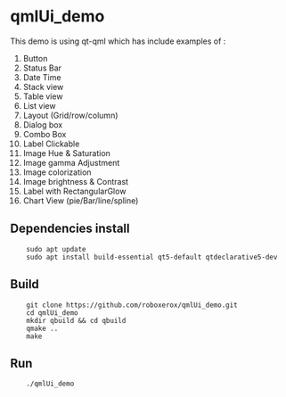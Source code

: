 # qmlUi_demo

This demo is using qt-qml which has include examples of :
1. Button
2. Status Bar
3. Date Time
4. Stack view
5. Table view
6. List view
7. Layout (Grid/row/column)
8. Dialog box
9. Combo Box
10. Label Clickable
11. Image Hue & Saturation
12. Image gamma Adjustment
13. Image colorization
14. Image brightness & Contrast
15. Label with RectangularGlow
16. Chart View (pie/Bar/line/spline)


## Dependencies install

		sudo apt update
		sudo apt install build-essential qt5-default qtdeclarative5-dev
		
		
## Build

		git clone https://github.com/roboxerox/qmlUi_demo.git
		cd qmlUi_demo
		mkdir qbuild && cd qbuild
		qmake ..
		make
		
## Run

		./qmlUi_demo
